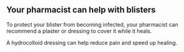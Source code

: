 ## Your pharmacist can help with blisters

To protect your blister from becoming infected, your pharmacist can recommend a plaster or dressing to cover it while it heals.

A hydrocolloid dressing can help reduce pain and speed up healing.

